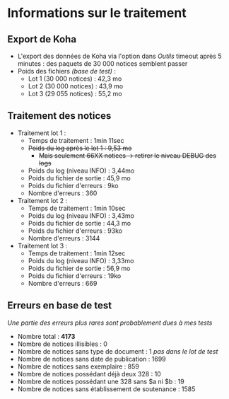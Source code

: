 # Informations sur le traitement

## Export de Koha

* L'export des données de Koha via l'option dans _Outils_ timeout après 5 minutes : des paquets de 30 000 notices semblent passer
* Poids des fichiers _(base de test)_ :
  * Lot 1 (30 000 notices) : 42,3 mo
  * Lot 2 (30 000 notices) : 43,9 mo
  * Lot 3 (29 055 notices) : 55,2 mo

## Traitement des notices

* Traitement lot 1 :
  * Temps de traitement : 1min 11sec
  * ~~Poids du log après le lot 1 : 9,53 mo~~
    * ~~Mais seulement 66XX notices → retirer le niveau DEBUG des logs~~
  * Poids du log (niveau INFO) : 3,44mo
  * Poids du fichier de sortie : 45,9 mo
  * Poids du fichier d'erreurs : 9ko
  * Nombre d'erreurs : 360
* Traitement lot 2 :
  * Temps de traitement : 1min 10sec
  * Poids du log (niveau INFO) : 3,43mo
  * Poids du fichier de sortie : 44,3 mo
  * Poids du fichier d'erreurs : 93ko
  * Nombre d'erreurs : 3144
* Traitement lot 3 :
  * Temps de traitement : 1min 12sec
  * Poids du log (niveau INFO) : 3,33mo
  * Poids du fichier de sortie : 56,9 mo
  * Poids du fichier d'erreurs : 19ko
  * Nombre d'erreurs : 669

## Erreurs en base de test

_Une partie des erreurs plus rares sont probablement dues à mes tests_

* Nombre total : __4173__
* Nombre de notices illisibles : 0
* Nombre de notices sans type de document : 1 _pas dans le lot de test_
* Nombre de notices sans date de publication : 1699
* Nombre de notices sans exemplaire : 859
* Nombre de notices possédant déjà deux 328 : 10
* Nombre de notices possédant une 328 sans $a ni $b : 19
* Nombre de notices sans établissement de soutenance : 1585